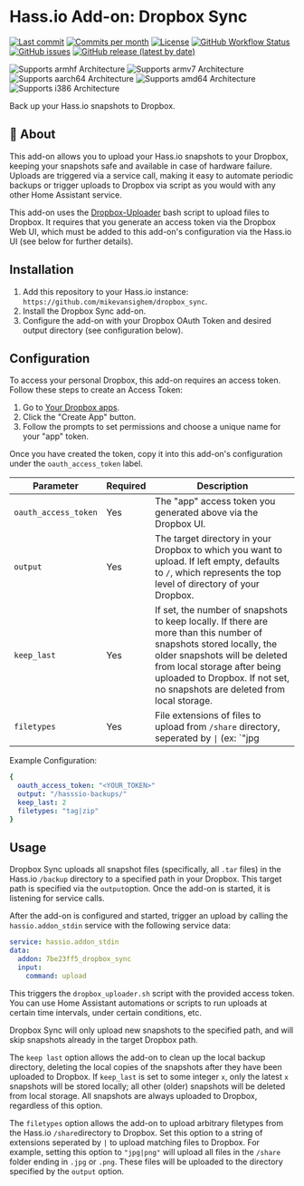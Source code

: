 # Hass.io Add-on: Dropbox Sync

[![Last commit](https://img.shields.io/github/last-commit/mikevansighem/test_addon?style=flat-square)](https://github.com/mikevansighem/test_addon/commits/master)
[![Commits per month](https://img.shields.io/github/commit-activity/m/mikevansighem/test_addon?style=flat-square)](https://github.com/mikevansighem/test_addon/commits/master)
[![License](https://img.shields.io/github/license/mikevansighem/test_addon?style=flat-square)](https://github.com/mikevansighem/test_addon/blob/master/LICENSE)
[![GitHub Workflow Status](https://img.shields.io/github/workflow/status/mikevansighem/test_addon/CI?style=flat-square)](https://github.com/mikevansighem/test_addon/actions)
[![GitHub issues](https://img.shields.io/github/issues-raw/mikevansighem/test_addon?style=flat-square)](https://github.com/mikevansighem/test_addon/issues)
[![GitHub release (latest by date)](https://img.shields.io/github/v/release/mikevansighem/test_addon?style=flat-square)](https://github.com/mikevansighem/test_addon/releases)

![Supports armhf Architecture](https://img.shields.io/badge/armhf-yes-green?style=flat-square)
![Supports armv7 Architecture](https://img.shields.io/badge/armv7-yes-green?style=flat-square)
![Supports aarch64 Architecture](https://img.shields.io/badge/aarch64-yes-green?style=flat-square)
![Supports amd64 Architecture](https://img.shields.io/badge/amd64-yes-green?style=flat-square)
![Supports i386 Architecture](https://img.shields.io/badge/i386-yes-green?style=flat-square)

Back up your Hass.io snapshots to Dropbox.

## :page_facing_up: About

This add-on allows you to upload your Hass.io snapshots to your Dropbox,
keeping your snapshots safe and available in case of hardware failure. Uploads
are triggered via a service call, making it easy to automate periodic backups
or trigger uploads to Dropbox via script as you would with any other Home
Assistant service.

This add-on uses the [Dropbox-Uploader](https://github.com/andreafabrizi/Dropbox-Uploader)
bash script to upload files to Dropbox. It requires that you generate an access
token via the Dropbox Web UI, which must be added to this add-on's
configuration via the Hass.io UI (see below for further details).

## Installation

1. Add this repository to your Hass.io instance: `https://github.com/mikevansighem/dropbox_sync`.
2. Install the Dropbox Sync add-on.
3. Configure the add-on with your Dropbox OAuth Token and desired output
directory (see configuration below).

## Configuration

To access your personal Dropbox, this add-on requires an access token.
Follow these steps to create an Access Token:

1. Go to [Your Dropbox apps](https://www.dropbox.com/developers/apps).
2. Click the "Create App" button.
3. Follow the prompts to set permissions and choose a unique name for your "app" token.

Once you have created the token, copy it into this add-on's configuration under
the `oauth_access_token` label.

|Parameter|Required|Description|
|---------|--------|-----------|
|`oauth_access_token`|Yes|The "app" access token you generated above via the Dropbox UI.|
|`output`|Yes|The target directory in your Dropbox to which you want to upload. If left empty, defaults to `/`, which represents the top level of directory of your Dropbox.|
|`keep_last`|Yes|If set, the number of snapshots to keep locally. If there are more than this number of snapshots stored locally, the older snapshots will be deleted from local storage after being uploaded to Dropbox. If not set, no snapshots are deleted from local storage.|
|`filetypes`|Yes|File extensions of files to upload from `/share` directory, seperated by <code>&#124;</code> (ex: `"jpg|png" or "png"`).|

Example Configuration:

```yaml
{
  oauth_access_token: "<YOUR_TOKEN>"
  output: "/hasssio-backups/"
  keep_last: 2
  filetypes: "tag|zip"
}
```

## Usage

Dropbox Sync uploads all snapshot files (specifically, all `.tar` files) in the
Hass.io `/backup` directory to a specified path in your Dropbox. This target
path is specified via the `output`option. Once the add-on is started, it is
listening for service calls.

After the add-on is configured and started, trigger an upload by calling the
`hassio.addon_stdin` service with the following service data:

```yaml
service: hassio.addon_stdin
data:
  addon: 7be23ff5_dropbox_sync
  input:
    command: upload

```

This triggers the `dropbox_uploader.sh` script with the provided access token.
You can use Home Assistant automations or scripts to run uploads at certain
time intervals, under certain conditions, etc.

Dropbox Sync will only upload new snapshots to the specified path, and will
skip snapshots already in the target Dropbox path.

The `keep last` option allows the add-on to clean up the local backup
directory, deleting the local copies of the snapshots after they have been
uploaded to Dropbox. If `keep_last` is set to some integer `x`, only the latest
`x` snapshots will be stored locally; all other (older) snapshots will
be deleted from local storage. All snapshots are always uploaded to Dropbox,
regardless of this option.

The `filetypes` option allows the add-on to upload arbitrary filetypes from the
Hass.io `/share`directory to Dropbox. Set this option to a string of extensions
seperated by `|` to upload matching files to Dropbox. For example, setting this
option to `"jpg|png"` will upload all files in the `/share` folder ending in
`.jpg` or `.png`. These files will be uploaded to the directory
specified by the `output` option.
